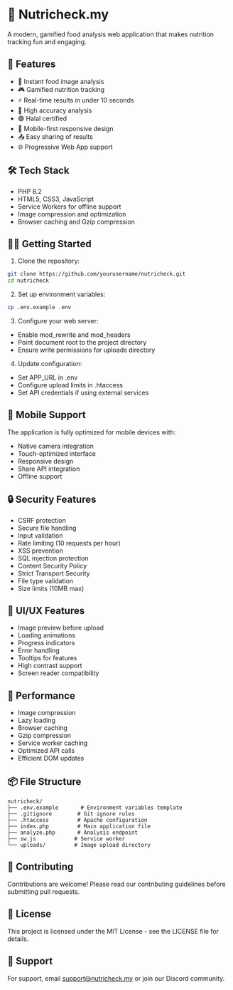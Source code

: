 # 🎯 Nutricheck.my

A modern, gamified food analysis web application that makes nutrition tracking fun and engaging.

## 🚀 Features

- 📸 Instant food image analysis
- 🎮 Gamified nutrition tracking
- ⚡ Real-time results in under 10 seconds
- 🎯 High accuracy analysis
- 🟢 Halal certified
- 📱 Mobile-first responsive design
- 📤 Easy sharing of results
- 🌐 Progressive Web App support

## 🛠️ Tech Stack

- PHP 8.2
- HTML5, CSS3, JavaScript
- Service Workers for offline support
- Image compression and optimization
- Browser caching and Gzip compression

## 🏃‍♂️ Getting Started

1. Clone the repository:
```bash
git clone https://github.com/yourusername/nutricheck.git
cd nutricheck
```

2. Set up environment variables:
```bash
cp .env.example .env
```

3. Configure your web server:
- Enable mod_rewrite and mod_headers
- Point document root to the project directory
- Ensure write permissions for uploads directory

4. Update configuration:
- Set APP_URL in .env
- Configure upload limits in .htaccess
- Set API credentials if using external services

## 📱 Mobile Support

The application is fully optimized for mobile devices with:
- Native camera integration
- Touch-optimized interface
- Responsive design
- Share API integration
- Offline support

## 🔒 Security Features

- CSRF protection
- Secure file handling
- Input validation
- Rate limiting (10 requests per hour)
- XSS prevention
- SQL injection protection
- Content Security Policy
- Strict Transport Security
- File type validation
- Size limits (10MB max)

## 🎨 UI/UX Features

- Image preview before upload
- Loading animations
- Progress indicators
- Error handling
- Tooltips for features
- High contrast support
- Screen reader compatibility

## 🚀 Performance

- Image compression
- Lazy loading
- Browser caching
- Gzip compression
- Service worker caching
- Optimized API calls
- Efficient DOM updates

## 📦 File Structure

```
nutricheck/
├── .env.example       # Environment variables template
├── .gitignore        # Git ignore rules
├── .htaccess         # Apache configuration
├── index.php         # Main application file
├── analyze.php       # Analysis endpoint
├── sw.js            # Service worker
└── uploads/         # Image upload directory
```

## 🌟 Contributing

Contributions are welcome! Please read our contributing guidelines before submitting pull requests.

## 📄 License

This project is licensed under the MIT License - see the LICENSE file for details.

## 🤝 Support

For support, email support@nutricheck.my or join our Discord community.
